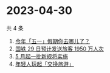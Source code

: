 # 2023-04-30

共 4 条

<!-- BEGIN ZHIHUSEARCH -->
<!-- 最后更新时间 Sun Apr 30 2023 07:11:04 GMT+0800 (China Standard Time) -->
1. [今年「五一」假期你去哪儿了？](https://www.zhihu.com/search?q=今年「五一」假期你去哪儿了？)
1. [国铁 29 日预计发送旅客 1950 万人次](https://www.zhihu.com/search?q=国铁%2029%20日预计发送旅客%201950%20万人次)
1. [5 月起一批新规将实施](https://www.zhihu.com/search?q=5%20月起一批新规将实施)
1. [年轻人玩起「交换旅游」](https://www.zhihu.com/search?q=年轻人玩起「交换旅游」)
<!-- END ZHIHUSEARCH -->
